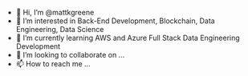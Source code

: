 - 👋 Hi, I’m @mattkgreene
- 👀 I’m interested in Back-End Development, Blockchain, Data Engineering, Data Science
- 🌱 I’m currently learning AWS and Azure Full Stack Data Engineering Development
- 💞️ I’m looking to collaborate on ...
- 📫 How to reach me ...

<!---
mattkgreene/mattkgreene is a ✨ special ✨ repository because its `README.md` (this file) appears on your GitHub profile.
You can click the Preview link to take a look at your changes.
--->
